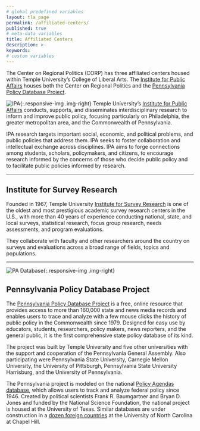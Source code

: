 ```yaml
---
# global predefined variables
layout: tla_page
permalink: /affiliated-centers/
published: true
# meta-data variables
title: Affiliated Centers
description: >-
keywords:
# custom variables
---
```

The Center on Regional Politics (CORP) has three affiliated centers housed within Temple University’s College of Liberal Arts. The [Institute for Public Affairs](#institute-for-public-affairs) houses both the Center on Regional Politics and the [Pennsylvania Policy Database Project](#pennsylvania-policy-database-project).

![IPA]({{site.baseurl}}/media/InstPubAffairs_Blk-300x104.jpg){:.responsive-img .img-right}
Temple University’s [Institute for Public Affairs](http://www.cla.temple.edu/institute-for-public-affairs/) conducts, supports, and disseminates interdisciplinary research to inform and improve public policy, focusing particularly on Philadelphia, the greater metropolitan area, and the Commonwealth of Pennsylvania.

IPA research targets important social, economic, and political problems, and public policies that address them.
IPA seeks to foster collaboration and intellectual exchange across disciplines.
IPA aims to forge connections among students, scholars, policymakers, and citizens, to encourage research informed by the concerns of those who decide public policy and to facilitate public policies informed by research.

___

## Institute for Survey Research
Founded in 1967, Temple University [Institute for Survey Research](https://www.cla.temple.edu/institute-for-survey-research/) is one of the oldest and most prestigious academic survey research centers in the U.S., with more than 40 years of experience conducting national, state, and local surveys, statistical research, focus group research, needs assessments, and program evaluations.

They collaborate with faculty and other researchers around the country on surveys and evaluations across a broad range of fields, topics and populations.

___

![PA Database]({{site.baseurl}}/media/HarrisburgCapitol_000.jpeg){:.responsive-img .img-right}
## Pennsylvania Policy Database Project
The [Pennsylvania Policy Database Project](http://www.cla.temple.edu/pennsylvania-policy-database-project/) is a free, online resource that provides access to more than 160,000 state and news media records and enables users to trace and analyze with a few mouse clicks the history of public policy in the Commonwealth since 1979.  Designed for easy use by educators, students, researchers, policy makers, news reporters, and the general public, it is the first comprehensive state policy database of its kind.

The project was built by Temple University and five other universities with the support and cooperation of the Pennsylvania General Assembly.  Also participating were Pennsylvania State University, Carnegie Mellon University, the University of Pittsburgh, Pennsylvania State University Harrisburg, and the University of Pennsylvania.

The Pennsylvania project is modeled on the national [Policy Agendas database](www.policyagendas.org), which allows users to track and analyze federal policy since 1946.  Created by political scientists Frank R. Baumgartner and Bryan D. Jones and funded by the National Science Foundation, the national project is housed at the University of Texas. Similar databases are under construction in a [dozen foreign countries](www.comparativeagendas.org) at the University of North Carolina at Chapel Hill.
